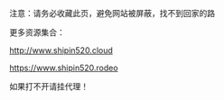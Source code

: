 注意：请务必收藏此页，避免网站被屏蔽，找不到回家的路
<base target="_blank" />


更多资源集合：

http://www.shipin520.cloud


https://www.shipin520.rodeo


如果打不开请挂代理！
